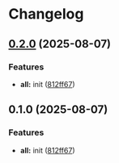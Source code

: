 # Changelog

## [0.2.0](https://github.com/RicardoRyn/git_hello_world/compare/v0.1.0...v0.2.0) (2025-08-07)


### Features

* **all:** init ([812ff67](https://github.com/RicardoRyn/git_hello_world/commit/812ff6719b6d2a193f482ad94ed5ef60d493b348))

## 0.1.0 (2025-08-07)


### Features

* **all:** init ([812ff67](https://github.com/RicardoRyn/git_hello_world/commit/812ff6719b6d2a193f482ad94ed5ef60d493b348))
